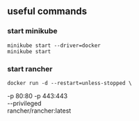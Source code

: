 ## useful commands

### start minikube

    minikube start --driver=docker
    minikube start

### start rancher

    docker run -d --restart=unless-stopped \
  -p 80:80 -p 443:443 \
  --privileged \
  rancher/rancher:latest
